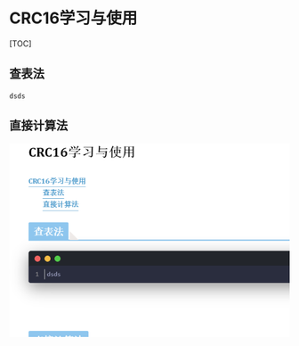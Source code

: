 # CRC16学习与使用

[TOC]

## 查表法

```
dsds
```





## 直接计算法

![image-20241021155330778](CRC16学习与使用.assets/image-20241021155330778.png)